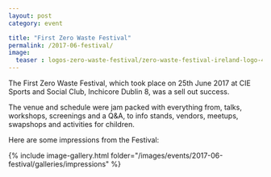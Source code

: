 ```yaml
---
layout: post
category: event

title: "First Zero Waste Festival"
permalink: /2017-06-festival/
image:
  teaser : logos-zero-waste-festival/zero-waste-festival-ireland-logo-400.jpg
---
```


The First Zero Waste Festival, which took place on 25th June 2017 at CIE Sports and Social Club, Inchicore Dublin 8, was a sell out success.

The venue and schedule were jam packed with everything from, talks, workshops, screenings and a Q&A, to info stands, vendors, meetups, swapshops and activities for children.

Here are some impressions from the Festival:

{% include image-gallery.html folder="/images/events/2017-06-festival/galleries/impressions" %}
